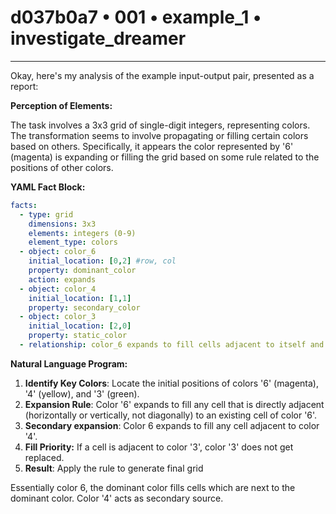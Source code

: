 # d037b0a7 • 001 • example_1 • investigate_dreamer

---
Okay, here's my analysis of the example input-output pair, presented as a report:

**Perception of Elements:**

The task involves a 3x3 grid of single-digit integers, representing colors. The transformation seems to involve propagating or filling certain colors based on others. Specifically, it appears the color represented by '6' (magenta) is expanding or filling the grid based on some rule related to the positions of other colors.

**YAML Fact Block:**



```yaml
facts:
  - type: grid
    dimensions: 3x3
    elements: integers (0-9)
    element_type: colors
  - object: color_6
    initial_location: [0,2] #row, col
    property: dominant_color
    action: expands
  - object: color_4
    initial_location: [1,1]
    property: secondary_color
  - object: color_3
    initial_location: [2,0]
    property: static_color
  - relationship: color_6 expands to fill cells adjacent to itself and color_4

```



**Natural Language Program:**

1.  **Identify Key Colors**: Locate the initial positions of colors '6' (magenta), '4' (yellow), and '3' (green).
2.  **Expansion Rule**: Color '6' expands to fill any cell that is directly adjacent (horizontally or vertically, not diagonally) to an existing cell of color '6'.
3. **Secondary expansion**: Color 6 expands to fill any cell adjacent to color '4'.
4.  **Fill Priority:** If a cell is adjacent to color '3', color '3' does not get replaced.
5. **Result**: Apply the rule to generate final grid

Essentially color 6, the dominant color fills cells which are next to the dominant color.
Color '4' acts as secondary source.


